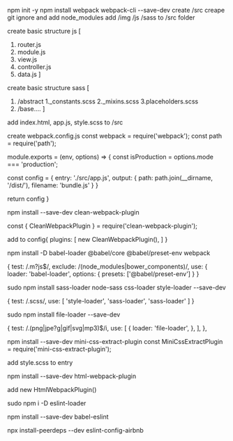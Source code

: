 npm init -y
npm install webpack webpack-cli --save-dev
create /src
creape git ignore and add node_modules
add /img /js /sass to /src folder

create basic structure js [
  1. router.js
  2. module.js
  3. view.js
  4. controller.js
  5. data.js
]

create basic structure sass [
  1. /abstract
    1._constants.scss
    2._mixins.scss
    3.placeholders.scss
  2. /base....
]

add index.html, app.js, style.scss to /src

create webpack.config.js
const webpack = require('webpack');
const path = require('path');

module.exports = (env, options) => {
  const isProduction = options.mode === 'production';

  const config = {
    entry: './src/app.js',
    output: {
      path: path.join(__dirname, '/dist/'),
      filename: 'bundle.js'
    }
  }

  return config
}

npm install --save-dev clean-webpack-plugin

const { CleanWebpackPlugin } = require('clean-webpack-plugin');

add to config{
  plugins: [
      new CleanWebpackPlugin(),
    ]
}

npm install -D babel-loader @babel/core @babel/preset-env webpack

{
  test: /\.m?js$/,
  exclude: /(node_modules|bower_components)/,
  use: {
    loader: 'babel-loader',
    options: {
      presets: ['@babel/preset-env']
    }
}

sudo npm install sass-loader node-sass css-loader style-loader --save-dev

{
  test: /\.scss/,
  use: [
    'style-loader', 'sass-loader', 'sass-loader'
  ]
}

sudo npm install file-loader --save-dev

{
  test: /\.(png|jpe?g|gif|svg|mp3)$/i,
  use: [
    {
      loader: 'file-loader',
    },
  ],
},

npm install --save-dev mini-css-extract-plugin
const MiniCssExtractPlugin = require('mini-css-extract-plugin');

add style.scss to entry

npm install --save-dev html-webpack-plugin

add new HtmlWebpackPlugin()

sudo npm i -D eslint-loader

npm install --save-dev babel-eslint

npx install-peerdeps --dev eslint-config-airbnb